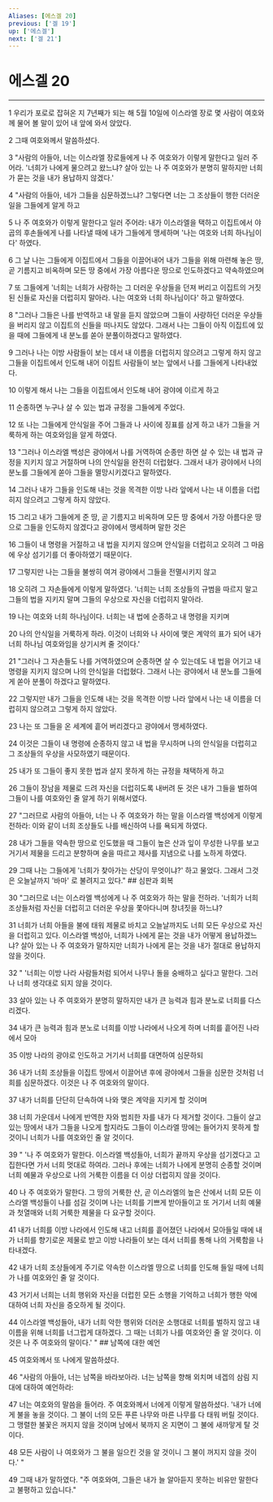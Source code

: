 ```yaml
---
Aliases: [에스겔 20]
previous: ['겔 19']
up: ['에스겔']
next: ['겔 21']
---
```

# 에스겔 20

***


1 우리가 포로로 잡혀온 지 7년째가 되는 해 5월 10일에 이스라엘 장로 몇 사람이 여호와께 물어 볼 말이 있어 내 앞에 와서 앉았다. 

2 그때 여호와께서 말씀하셨다. 

3 "사람의 아들아, 너는 이스라엘 장로들에게 나 주 여호와가 이렇게 말한다고 일러 주어라. '너희가 나에게 물으려고 왔느냐? 살아 있는 나 주 여호와가 분명히 말하지만 너희가 묻는 것을 내가 용납하지 않겠다.' 

4 "사람의 아들아, 네가 그들을 심문하겠느냐? 그렇다면 너는 그 조상들이 행한 더러운 일을 그들에게 알게 하고 

5 나 주 여호와가 이렇게 말한다고 일러 주어라: 내가 이스라엘을 택하고 이집트에서 야곱의 후손들에게 나를 나타낼 때에 내가 그들에게 맹세하며 '나는 여호와 너희 하나님이다' 하였다. 

6 그 날 나는 그들에게 이집트에서 그들을 이끌어내어 내가 그들을 위해 마련해 놓은 땅, 곧 기름지고 비옥하며 모든 땅 중에서 가장 아름다운 땅으로 인도하겠다고 약속하였으며 

7 또 그들에게 '너희는 너희가 사랑하는 그 더러운 우상들을 던져 버리고 이집트의 거짓된 신들로 자신을 더럽히지 말아라. 나는 여호와 너희 하나님이다' 하고 말하였다. 

8 "그러나 그들은 나를 반역하고 내 말을 듣지 않았으며 그들이 사랑하던 더러운 우상들을 버리지 않고 이집트의 신들을 떠나지도 않았다. 그래서 나는 그들이 아직 이집트에 있을 때에 그들에게 내 분노를 쏟아 분풀이하겠다고 말하였다. 

9 그러나 나는 이방 사람들이 보는 데서 내 이름을 더럽히지 않으려고 그렇게 하지 않고 그들을 이집트에서 인도해 내어 이집트 사람들이 보는 앞에서 나를 그들에게 나타내었다. 

10 이렇게 해서 나는 그들을 이집트에서 인도해 내어 광야에 이르게 하고 

11 순종하면 누구나 살 수 있는 법과 규정을 그들에게 주었다. 

12 또 나는 그들에게 안식일을 주어 그들과 나 사이에 징표를 삼게 하고 내가 그들을 거룩하게 하는 여호와임을 알게 하였다. 

13 "그러나 이스라엘 백성은 광야에서 나를 거역하여 순종만 하면 살 수 있는 내 법과 규정을 지키지 않고 거절하며 나의 안식일을 완전히 더럽혔다. 그래서 내가 광야에서 나의 분노를 그들에게 쏟아 그들을 멸망시키겠다고 말하였다. 

14 그러나 내가 그들을 인도해 내는 것을 목격한 이방 나라 앞에서 나는 내 이름을 더럽히지 않으려고 그렇게 하지 않았다. 

15 그리고 내가 그들에게 준 땅, 곧 기름지고 비옥하며 모든 땅 중에서 가장 아름다운 땅으로 그들을 인도하지 않겠다고 광야에서 맹세하며 말한 것은 

16 그들이 내 명령을 거절하고 내 법을 지키지 않으며 안식일을 더럽히고 오히려 그 마음에 우상 섬기기를 더 좋아하였기 때문이다. 

17 그렇지만 나는 그들을 불쌍히 여겨 광야에서 그들을 전멸시키지 않고 

18 오히려 그 자손들에게 이렇게 말하였다. '너희는 너희 조상들의 규범을 따르지 말고 그들의 법을 지키지 말며 그들의 우상으로 자신을 더럽히지 말아라. 

19 나는 여호와 너희 하나님이다. 너희는 내 법에 순종하고 내 명령을 지키며 

20 나의 안식일을 거룩하게 하라. 이것이 너희와 나 사이에 맺은 계약의 표가 되어 내가 너희 하나님 여호와임을 상기시켜 줄 것이다.' 

21 "그러나 그 자손들도 나를 거역하였으며 순종하면 살 수 있는데도 내 법을 어기고 내 명령을 지키지 않으며 나의 안식일을 더럽혔다. 그래서 나는 광야에서 내 분노를 그들에게 쏟아 분풀이 하겠다고 말하였다. 

22 그렇지만 내가 그들을 인도해 내는 것을 목격한 이방 나라 앞에서 나는 내 이름을 더럽히지 않으려고 그렇게 하지 않았다. 

23 나는 또 그들을 온 세계에 흩어 버리겠다고 광야에서 맹세하였다. 

24 이것은 그들이 내 명령에 순종하지 않고 내 법을 무시하며 나의 안식일을 더럽히고 그 조상들의 우상을 사모하였기 때문이다. 

25 내가 또 그들이 좋지 못한 법과 살지 못하게 하는 규정을 채택하게 하고 

26 그들이 장남을 제물로 드려 자신을 더럽히도록 내버려 둔 것은 내가 그들을 벌하여 그들이 나를 여호와인 줄 알게 하기 위해서였다. 

27 "그러므로 사람의 아들아, 너는 나 주 여호와가 하는 말을 이스라엘 백성에게 이렇게 전하라: 이와 같이 너희 조상들도 나를 배신하여 나를 욕되게 하였다. 

28 내가 그들을 약속한 땅으로 인도했을 때 그들이 높은 산과 잎이 무성한 나무를 보고 거기서 제물을 드리고 분향하며 술을 따르고 제사를 지냄으로 나를 노하게 하였다. 

29 그때 나는 그들에게 '너희가 찾아가는 산당이 무엇이냐?' 하고 물었다. 그래서 그것은 오늘날까지 '바마' 로 불려지고 있다." ## 심판과 회복 

30 "그러므로 너는 이스라엘 백성에게 나 주 여호와가 하는 말을 전하라. '너희가 너희 조상들처럼 자신을 더럽히고 더러운 우상을 쫓아다니며 창녀짓을 하느냐? 

31 너희가 너희 아들을 불에 태워 제물로 바치고 오늘날까지도 너희 모든 우상으로 자신을 더럽히고 있다. 이스라엘 백성아, 너희가 나에게 묻는 것을 내가 어떻게 용납하겠느냐? 살아 있는 나 주 여호와가 말하지만 너희가 나에게 묻는 것을 내가 절대로 용납하지 않을 것이다. 

32 " '너희는 이방 나라 사람들처럼 되어서 나무나 돌을 숭배하고 싶다고 말한다. 그러나 너희 생각대로 되지 않을 것이다. 

33 살아 있는 나 주 여호와가 분명히 말하지만 내가 큰 능력과 힘과 분노로 너희를 다스리겠다. 

34 내가 큰 능력과 힘과 분노로 너희를 이방 나라에서 나오게 하며 너희를 흩어진 나라에서 모아 

35 이방 나라의 광야로 인도하고 거기서 너희를 대면하여 심문하되 

36 내가 너희 조상들을 이집트 땅에서 이끌어낸 후에 광야에서 그들을 심문한 것처럼 너희를 심문하겠다. 이것은 나 주 여호와의 말이다. 

37 내가 너희를 단단히 단속하여 나와 맺은 계약을 지키게 할 것이며 

38 너희 가운데서 나에게 반역한 자와 범죄한 자를 내가 다 제거할 것이다. 그들이 살고 있는 땅에서 내가 그들을 나오게 할지라도 그들이 이스라엘 땅에는 들어가지 못하게 할 것이니 너희가 나를 여호와인 줄 알 것이다. 

39 " '나 주 여호와가 말한다. 이스라엘 백성들아, 너희가 끝까지 우상을 섬기겠다고 고집한다면 가서 너희 멋대로 하여라. 그러나 후에는 너희가 나에게 분명히 순종할 것이며 너희 예물과 우상으로 나의 거룩한 이름을 더 이상 더럽히지 않을 것이다. 

40 나 주 여호와가 말한다. 그 땅의 거룩한 산, 곧 이스라엘의 높은 산에서 너희 모든 이스라엘 백성들이 나를 섬길 것이며 나는 너희를 기쁘게 받아들이고 또 거기서 너희 예물과 첫열매와 너희 거룩한 제물을 다 요구할 것이다. 

41 내가 너희를 이방 나라에서 인도해 내고 너희를 흩어졌던 나라에서 모아들일 때에 내가 너희를 향기로운 제물로 받고 이방 나라들이 보는 데서 너희를 통해 나의 거룩함을 나타내겠다. 

42 내가 너희 조상들에게 주기로 약속한 이스라엘 땅으로 너희를 인도해 들일 때에 너희가 나를 여호와인 줄 알 것이다. 

43 거기서 너희는 너희 행위와 자신을 더럽힌 모든 소행을 기억하고 너희가 행한 악에 대하여 너희 자신을 증오하게 될 것이다. 

44 이스라엘 백성들아, 내가 너희 악한 행위와 더러운 소행대로 너희를 벌하지 않고 내 이름을 위해 너희를 너그럽게 대하겠다. 그 때는 너희가 나를 여호와인 줄 알 것이다. 이것은 나 주 여호와의 말이다.' " ## 남쪽에 대한 예언 

45 여호와께서 또 나에게 말씀하셨다. 

46 "사람의 아들아, 너는 남쪽을 바라보아라. 너는 남쪽을 향해 외치며 네겝의 삼림 지대에 대하여 예언하라: 

47 너는 여호와의 말씀을 들어라. 주 여호와께서 너에게 이렇게 말씀하셨다. '내가 너에게 불을 놓을 것이다. 그 불이 너의 모든 푸른 나무와 마른 나무를 다 태워 버릴 것이다. 그 맹렬한 불꽃은 꺼지지 않을 것이며 남에서 북까지 온 지면이 그 불에 새까맣게 탈 것이다. 

48 모든 사람이 나 여호와가 그 불을 일으킨 것을 알 것이니 그 불이 꺼지지 않을 것이다.' " 

49 그때 내가 말하였다. "주 여호와여, 그들은 내가 늘 알아듣지 못하는 비유만 말한다고 불평하고 있습니다."
